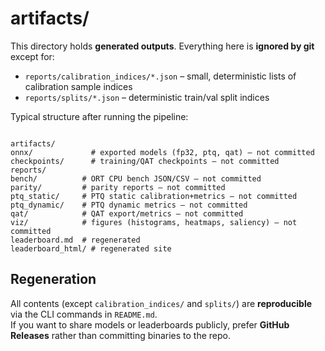 # artifacts/

This directory holds **generated outputs**. Everything here is **ignored by git** except for:
- `reports/calibration_indices/*.json` – small, deterministic lists of calibration sample indices
- `reports/splits/*.json` – deterministic train/val split indices

Typical structure after running the pipeline:

```

artifacts/
onnx/             # exported models (fp32, ptq, qat) — not committed
checkpoints/      # training/QAT checkpoints — not committed
reports/
bench/          # ORT CPU bench JSON/CSV — not committed
parity/         # parity reports — not committed
ptq_static/     # PTQ static calibration+metrics — not committed
ptq_dynamic/    # PTQ dynamic metrics — not committed
qat/            # QAT export/metrics — not committed
viz/            # figures (histograms, heatmaps, saliency) — not committed
leaderboard.md  # regenerated
leaderboard_html/ # regenerated site

```

## Regeneration

All contents (except `calibration_indices/` and `splits/`) are **reproducible** via the CLI commands in `README.md`.  
If you want to share models or leaderboards publicly, prefer **GitHub Releases** rather than committing binaries to the repo.
